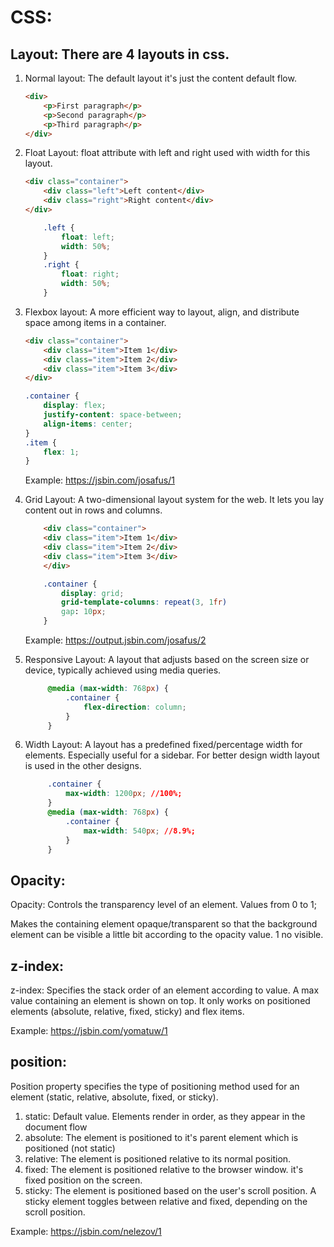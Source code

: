 # CSS:

## Layout: There are 4 layouts in css.
1. Normal layout: The default layout it's just the content default flow.
    ```html
    <div>
        <p>First paragraph</p>
        <p>Second paragraph</p>
        <p>Third paragraph</p>
    </div>
    ```
2. Float Layout: float attribute with left and right used with width for this layout.
    ```html
    <div class="container">
        <div class="left">Left content</div>
        <div class="right">Right content</div>
    </div>
    ```
    ```css
        .left {
            float: left;
            width: 50%;
        }
        .right {
            float: right;
            width: 50%;
        }
    ```


3. Flexbox layout: A more efficient way to layout, align, and distribute space among items in a container.

    ```html
    <div class="container">
        <div class="item">Item 1</div>
        <div class="item">Item 2</div>
        <div class="item">Item 3</div>
    </div>
    ```
    
    ```css
    .container {
        display: flex;
        justify-content: space-between;
        align-items: center;
    }
    .item {
        flex: 1;
    }
    ```
    Example: https://jsbin.com/josafus/1

4. Grid Layout: A two-dimensional layout system for the web. It lets you lay content out in rows and columns.  
    ```html
        <div class="container">
        <div class="item">Item 1</div>
        <div class="item">Item 2</div>
        <div class="item">Item 3</div>
        </div>
    ```
    ```css
        .container { 
            display: grid;
            grid-template-columns: repeat(3, 1fr)
            gap: 10px;
        }
    ```
    Example: https://output.jsbin.com/josafus/2

5. Responsive Layout: A layout that adjusts based on the screen size or device, typically achieved using media queries.
   ```css
        @media (max-width: 768px) {
            .container {
                flex-direction: column;
            }
        }
   ```   

6. Width Layout: A layout has a predefined fixed/percentage width for elements. Especially useful for a sidebar. For better design width layout is used in the other designs.
   ```css
        .container {
            max-width: 1200px; //100%;
        }
        @media (max-width: 768px) {
            .container {
                max-width: 540px; //8.9%;
            }
        }
   ```   

## Opacity:
Opacity: Controls the transparency level of an element. Values from 0 to 1;

Makes the containing element opaque/transparent so that the background element can be visible a little bit according to the opacity value. 1 no visible.

## z-index: 
z-index: Specifies the stack order of an element according to value. A max value containing an element is shown on top.
It only works on positioned elements (absolute, relative, fixed, sticky) and flex items.

Example: https://jsbin.com/yomatuw/1

## position:
Position property specifies the type of positioning method used for an element (static, relative, absolute, fixed, or sticky).
1. static: Default value. Elements render in order, as they appear in the document flow
2. absolute: The element is positioned to it's parent element which is positioned (not static)
3. relative: The element is positioned relative to its normal position.
4. fixed: The element is positioned relative to the browser window. it's fixed position on the screen.
5. sticky: The element is positioned based on the user's scroll position.
A sticky element toggles between relative and fixed, depending on the scroll position.

Example: https://jsbin.com/nelezov/1
